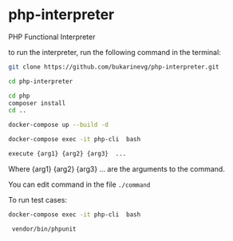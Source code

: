 # php-interpreter

PHP Functional Interpreter

to run the interpreter, run the following command in the terminal:
```bash
git clone https://github.com/bukarinevg/php-interpreter.git
```

```bash
cd php-interpreter
```

```bash
cd php 
composer install
cd .. 
```

```bash
docker-compose up --build -d
```
```bash	
docker-compose exec -it php-cli  bash
```
```bash	
execute {arg1} {arg2} {arg3}  ...
```

Where {arg1} {arg2} {arg3} ... are the arguments to the command.

You can edit command in the file `./command`

To run test cases:
```bash
docker-compose exec -it php-cli  bash
```
```bash
 vendor/bin/phpunit
```

